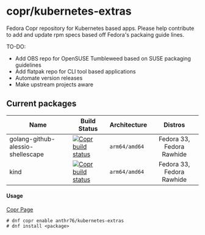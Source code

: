 # copr/kubernetes-extras

Fedora Copr repository for Kubernetes based apps. Please help contribute to add and update rpm specs based off Fedora's packaing guide lines.

TO-DO:
- Add OBS repo for OpenSUSE Tumbleweed based on SUSE packaging guidelines
- Add flatpak repo for CLI tool based applications
- Automate version releases
- Make upstream projects aware

## Current packages

| Name                                       | Build Status                                                                                                                                                                                                                                                                                    | Architecture      |                                                                                        Distros                                                                                               |
| ------------------------------------------ | ----------------------------------------------------------------------------------------------------------------------------------------------------------------------------------------------------------------------------------------------------------------------------------------------- | ------------------| :------------------------------------------------------------------------------------------------------------------------------------------------------------------------------------------: |
| golang-github-alessio-shellescape          | [![Copr build status](http://copr.fedorainfracloud.org/coprs/anthr76/kubernetes-extras/package/golang-github-alessio-shellescape/status_image/last_build.png)](https://copr.fedorainfracloud.org/coprs/anthr76/kubernetes-extras/package/golang-github-alessio-shellescape/)                   | `arm64/amd64`     |                                                                                             Fedora 33, Fedora Rawhide                                                                        |
| kind                                       | [![Copr build status](http://copr.fedorainfracloud.org/coprs/anthr76/kubernetes-extras/package/kind/status_image/last_build.png)](https://copr.fedorainfracloud.org/coprs/anthr76/kubernetes-extras/package/kind/)                                                                             | `arm64/amd64`     |                                                                                             Fedora 33, Fedora Rawhide                                                                        |

#### Usage

[Copr Page](https://copr.fedorainfracloud.org/coprs/anthr76/kubernetes-extras/)

```console
# dnf copr enable anthr76/kubernetes-extras
# dnf install <package>
```
